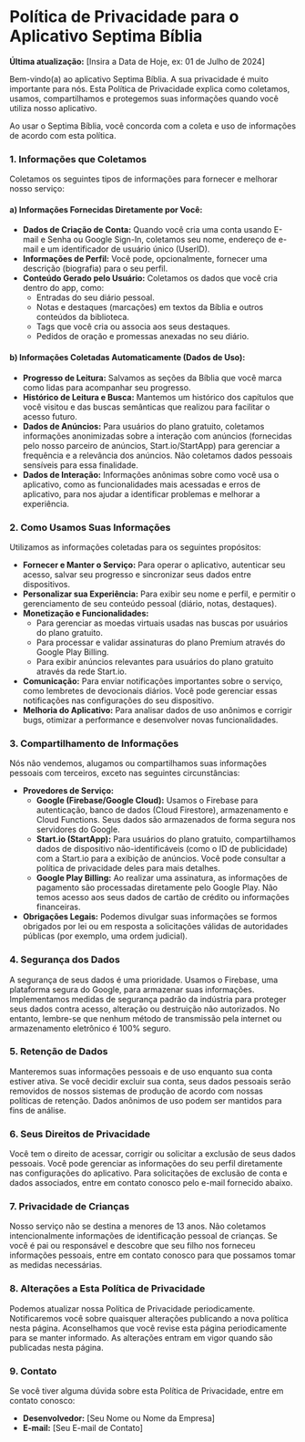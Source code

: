 # Política de Privacidade para o Aplicativo Septima Bíblia

**Última atualização:** [Insira a Data de Hoje, ex: 01 de Julho de 2024]

Bem-vindo(a) ao aplicativo Septima Bíblia. A sua privacidade é muito importante para nós. Esta Política de Privacidade explica como coletamos, usamos, compartilhamos e protegemos suas informações quando você utiliza nosso aplicativo.

Ao usar o Septima Bíblia, você concorda com a coleta e uso de informações de acordo com esta política.

### 1. Informações que Coletamos

Coletamos os seguintes tipos de informações para fornecer e melhorar nosso serviço:

#### a) Informações Fornecidas Diretamente por Você:
*   **Dados de Criação de Conta:** Quando você cria uma conta usando E-mail e Senha ou Google Sign-In, coletamos seu nome, endereço de e-mail e um identificador de usuário único (UserID).
*   **Informações de Perfil:** Você pode, opcionalmente, fornecer uma descrição (biografia) para o seu perfil.
*   **Conteúdo Gerado pelo Usuário:** Coletamos os dados que você cria dentro do app, como:
    *   Entradas do seu diário pessoal.
    *   Notas e destaques (marcações) em textos da Bíblia e outros conteúdos da biblioteca.
    *   Tags que você cria ou associa aos seus destaques.
    *   Pedidos de oração e promessas anexadas no seu diário.

#### b) Informações Coletadas Automaticamente (Dados de Uso):
*   **Progresso de Leitura:** Salvamos as seções da Bíblia que você marca como lidas para acompanhar seu progresso.
*   **Histórico de Leitura e Busca:** Mantemos um histórico dos capítulos que você visitou e das buscas semânticas que realizou para facilitar o acesso futuro.
*   **Dados de Anúncios:** Para usuários do plano gratuito, coletamos informações anonimizadas sobre a interação com anúncios (fornecidas pelo nosso parceiro de anúncios, Start.io/StartApp) para gerenciar a frequência e a relevância dos anúncios. Não coletamos dados pessoais sensíveis para essa finalidade.
*   **Dados de Interação:** Informações anônimas sobre como você usa o aplicativo, como as funcionalidades mais acessadas e erros de aplicativo, para nos ajudar a identificar problemas e melhorar a experiência.

### 2. Como Usamos Suas Informações

Utilizamos as informações coletadas para os seguintes propósitos:

*   **Fornecer e Manter o Serviço:** Para operar o aplicativo, autenticar seu acesso, salvar seu progresso e sincronizar seus dados entre dispositivos.
*   **Personalizar sua Experiência:** Para exibir seu nome e perfil, e permitir o gerenciamento de seu conteúdo pessoal (diário, notas, destaques).
*   **Monetização e Funcionalidades:**
    *   Para gerenciar as moedas virtuais usadas nas buscas por usuários do plano gratuito.
    *   Para processar e validar assinaturas do plano Premium através do Google Play Billing.
    *   Para exibir anúncios relevantes para usuários do plano gratuito através da rede Start.io.
*   **Comunicação:** Para enviar notificações importantes sobre o serviço, como lembretes de devocionais diários. Você pode gerenciar essas notificações nas configurações do seu dispositivo.
*   **Melhoria do Aplicativo:** Para analisar dados de uso anônimos e corrigir bugs, otimizar a performance e desenvolver novas funcionalidades.

### 3. Compartilhamento de Informações

Nós não vendemos, alugamos ou compartilhamos suas informações pessoais com terceiros, exceto nas seguintes circunstâncias:

*   **Provedores de Serviço:**
    *   **Google (Firebase/Google Cloud):** Usamos o Firebase para autenticação, banco de dados (Cloud Firestore), armazenamento e Cloud Functions. Seus dados são armazenados de forma segura nos servidores do Google.
    *   **Start.io (StartApp):** Para usuários do plano gratuito, compartilhamos dados de dispositivo não-identificáveis (como o ID de publicidade) com a Start.io para a exibição de anúncios. Você pode consultar a política de privacidade deles para mais detalhes.
    *   **Google Play Billing:** Ao realizar uma assinatura, as informações de pagamento são processadas diretamente pelo Google Play. Não temos acesso aos seus dados de cartão de crédito ou informações financeiras.
*   **Obrigações Legais:** Podemos divulgar suas informações se formos obrigados por lei ou em resposta a solicitações válidas de autoridades públicas (por exemplo, uma ordem judicial).

### 4. Segurança dos Dados

A segurança de seus dados é uma prioridade. Usamos o Firebase, uma plataforma segura do Google, para armazenar suas informações. Implementamos medidas de segurança padrão da indústria para proteger seus dados contra acesso, alteração ou destruição não autorizados. No entanto, lembre-se que nenhum método de transmissão pela internet ou armazenamento eletrônico é 100% seguro.

### 5. Retenção de Dados

Manteremos suas informações pessoais e de uso enquanto sua conta estiver ativa. Se você decidir excluir sua conta, seus dados pessoais serão removidos de nossos sistemas de produção de acordo com nossas políticas de retenção. Dados anônimos de uso podem ser mantidos para fins de análise.

### 6. Seus Direitos de Privacidade

Você tem o direito de acessar, corrigir ou solicitar a exclusão de seus dados pessoais. Você pode gerenciar as informações do seu perfil diretamente nas configurações do aplicativo. Para solicitações de exclusão de conta e dados associados, entre em contato conosco pelo e-mail fornecido abaixo.

### 7. Privacidade de Crianças

Nosso serviço não se destina a menores de 13 anos. Não coletamos intencionalmente informações de identificação pessoal de crianças. Se você é pai ou responsável e descobre que seu filho nos forneceu informações pessoais, entre em contato conosco para que possamos tomar as medidas necessárias.

### 8. Alterações a Esta Política de Privacidade

Podemos atualizar nossa Política de Privacidade periodicamente. Notificaremos você sobre quaisquer alterações publicando a nova política nesta página. Aconselhamos que você revise esta página periodicamente para se manter informado. As alterações entram em vigor quando são publicadas nesta página.

### 9. Contato

Se você tiver alguma dúvida sobre esta Política de Privacidade, entre em contato conosco:

*   **Desenvolvedor:** [Seu Nome ou Nome da Empresa]
*   **E-mail:** [Seu E-mail de Contato]
